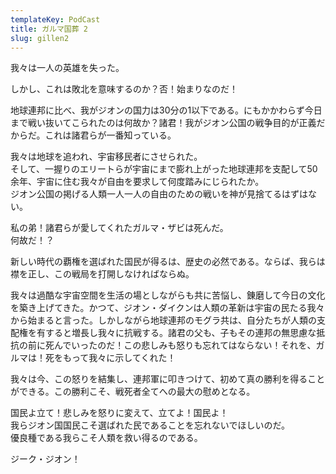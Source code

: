 ```yaml
---
templateKey: PodCast
title: ガルマ国葬 2
slug: gillen2
---
```

我々は一人の英雄を失った。

しかし、これは敗北を意味するのか？否！始まりなのだ！

地球連邦に比べ、我がジオンの国力は30分の1以下である。にもかかわらず今日まで戦い抜いてこられたのは何故か？諸君！我がジオン公国の戦争目的が正義だからだ。これは諸君らが一番知っている。

我々は地球を追われ、宇宙移民者にさせられた。\
そして、一握りのエリートらが宇宙にまで膨れ上がった地球連邦を支配して50余年、宇宙に住む我々が自由を要求して何度踏みにじられたか。\
ジオン公国の掲げる人類一人一人の自由のための戦いを神が見捨てるはずはない。

私の弟！諸君らが愛してくれたガルマ・ザビは死んだ。\
何故だ！？

新しい時代の覇権を選ばれた国民が得るは、歴史の必然である。ならば、我らは襟を正し、この戦局を打開しなければならぬ。

我々は過酷な宇宙空間を生活の場としながらも共に苦悩し、錬磨して今日の文化を築き上げてきた。かつて、ジオン・ダイクンは人類の革新は宇宙の民たる我々から始まると言った。しかしながら地球連邦のモグラ共は、自分たちが人類の支配権を有すると増長し我々に抗戦する。諸君の父も、子もその連邦の無思慮な抵抗の前に死んでいったのだ！この悲しみも怒りも忘れてはならない！それを、ガルマは！死をもって我々に示してくれた！

我々は今、この怒りを結集し、連邦軍に叩きつけて、初めて真の勝利を得ることができる。この勝利こそ、戦死者全てへの最大の慰めとなる。

国民よ立て！悲しみを怒りに変えて、立てよ！国民よ！\
我らジオン国国民こそ選ばれた民であることを忘れないでほしいのだ。\
優良種である我らこそ人類を救い得るのである。

ジーク・ジオン！
